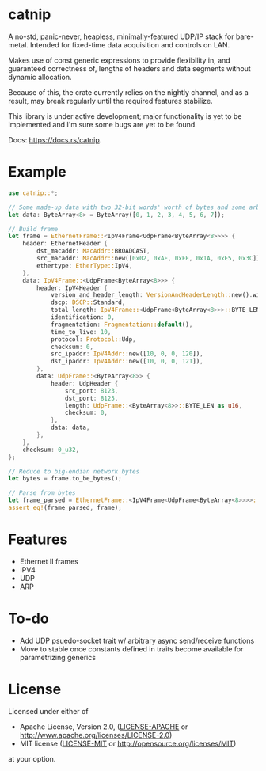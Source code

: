 # catnip
A no-std, panic-never, heapless, minimally-featured UDP/IP stack for bare-metal.
Intended for fixed-time data acquisition and controls on LAN. 

Makes use of const generic expressions to provide flexibility in, 
and guaranteed correctness of, lengths of headers and data segments without
dynamic allocation.

Because of this, the crate currently relies on the nightly channel, and as a result, may break regularly
until the required features stabilize.

This library is under active development; major functionality is yet to 
be implemented and I'm sure some bugs are yet to be found.

Docs: https://docs.rs/catnip.

# Example

```rust
use catnip::*;

// Some made-up data with two 32-bit words' worth of bytes and some arbitrary addresses
let data: ByteArray<8> = ByteArray([0, 1, 2, 3, 4, 5, 6, 7]);

// Build frame
let frame = EthernetFrame::<IpV4Frame<UdpFrame<ByteArray<8>>>> {
    header: EthernetHeader {
        dst_macaddr: MacAddr::BROADCAST,
        src_macaddr: MacAddr::new([0x02, 0xAF, 0xFF, 0x1A, 0xE5, 0x3C]),
        ethertype: EtherType::IpV4,
    },
    data: IpV4Frame::<UdpFrame<ByteArray<8>>> {
        header: IpV4Header {
            version_and_header_length: VersionAndHeaderLength::new().with_version(4).with_header_length((IpV4Header::BYTE_LEN / 4) as u8),
            dscp: DSCP::Standard,
            total_length: IpV4Frame::<UdpFrame<ByteArray<8>>>::BYTE_LEN as u16,
            identification: 0,
            fragmentation: Fragmentation::default(),
            time_to_live: 10,
            protocol: Protocol::Udp,
            checksum: 0,
            src_ipaddr: IpV4Addr::new([10, 0, 0, 120]),
            dst_ipaddr: IpV4Addr::new([10, 0, 0, 121]),
        },
        data: UdpFrame::<ByteArray<8>> {
            header: UdpHeader {
                src_port: 8123,
                dst_port: 8125,
                length: UdpFrame::<ByteArray<8>>::BYTE_LEN as u16,
                checksum: 0,
            },
            data: data,
        },
    },
    checksum: 0_u32,
};

// Reduce to big-endian network bytes
let bytes = frame.to_be_bytes();

// Parse from bytes
let frame_parsed = EthernetFrame::<IpV4Frame<UdpFrame<ByteArray<8>>>>::read_bytes(&bytes);
assert_eq!(frame_parsed, frame);
```

# Features 
* Ethernet II frames
* IPV4
* UDP
* ARP

# To-do
* Add UDP psuedo-socket trait w/ arbitrary async send/receive functions
* Move to stable once constants defined in traits become available for parametrizing generics

# License
Licensed under either of

 * Apache License, Version 2.0, ([LICENSE-APACHE](LICENSE-APACHE) or http://www.apache.org/licenses/LICENSE-2.0)
 * MIT license ([LICENSE-MIT](LICENSE-MIT) or http://opensource.org/licenses/MIT)
 
at your option.
